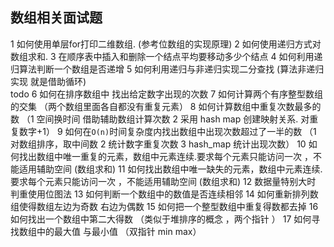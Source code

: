 ## 数组相关面试题

1 如何使用单层for打印二维数组.  (参考位数组的实现原理)
2 如何使用递归方式对数组求和.
3 在顺序表中插入和删除一个结点平均要移动多少个结点
4 如何利用递归算法判断一个数组是否递增
5 如何利用递归与非递归实现二分查找 (算法非递归实现 就是借助循环)  
todo 6 如何在排序数组中 找出给定数字出现的次数
7 如何计算两个有序整型数组的交集 （两个数组里面各自都没有重复元素）
8 如何计算数组中重复次数最多的数  （1 空间换时间  借助辅助数组计算次数 2 采用 hash map 创建映射关系. 对重复数字+1）
9 如何在`O(n)`时间复杂度内找出数组中出现次数超过了一半的数  （1 对数组排序，取中间数 2 统计数字重复次数 3 hash_map 统计出现次数）
10 如何找出数组中唯一重复的元素，数组中元素连续.要求每个元素只能访问一次 ，不能适用辅助空间 (数组求和)
11 如何找出数组中唯一缺失的元素，数组中元素连续.要求每个元素只能访问一次 ，不能适用辅助空间 (数组求和)
12 数据量特别大时 判重使用位图法
13 如何判断一个数组中的数值是否连续相邻
14 如何重新排列数组使得数组左边为奇数 右边为偶数
15 如何把一个整型数组中重复得数都去掉
16 如何找出一个数组中第二大得数 （类似于堆排序的概念 ，两个指针 ）
17 如何寻找数组中的最大值 与最小值 （双指针 min max）
 
 





